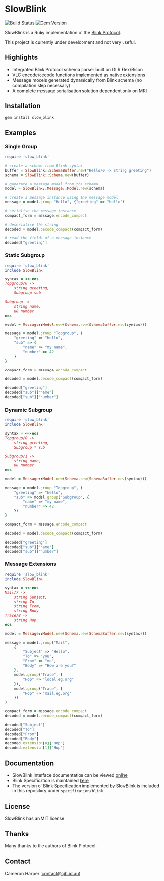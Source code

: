 SlowBlink
==========

[![Build Status](https://travis-ci.org/cjhdev/slow_blink.svg?branch=master)](https://travis-ci.org/cjhdev/slow_blink)
[![Gem Version](https://badge.fury.io/rb/slow_blink.svg)](https://badge.fury.io/rb/slow_blink)


SlowBlink is a Ruby implementation of the [Blink Protocol](http://www.blinkprotocol.org/ "Blink Protocol").

This project is currently under development and not very useful.


## Highlights

- Integrated Blink Protocol schema parser built on GLR Flex/Bison
- VLC encode/decode functions implemented as native extensions
- Message models generated dynamically from Blink schema (no compilation step necessary)
- A complete message serialisation solution dependent only on MRI


## Installation

~~~
gem install slow_blink
~~~

## Examples

### Single Group

~~~ruby
require 'slow_blink'

# create a schema from Blink syntax
buffer = SlowBlink::SchemaBuffer.new("Hello/0 -> string greeting")
schema = SlowBlink::Schema.new(buffer)

# generate a message model from the schema
model = SlowBlink::Message::Model.new(schema)

# create a message instance using the message model
message = model.group "Hello", {"greeting" => "hello"}    

# serialise the message instance
compact_form = message.encode_compact

# deserialise the string
decoded = model.decode_compact(compact_form)

# read the fields of a message instance
decoded["greeting"]
~~~

### Static Subgroup

~~~ruby
require 'slow_blink'
include SlowBlink

syntax = <<-eos
Topgroup/0 ->
    string greeting,
    Subgroup sub

Subgroup ->
    string name,
    u8 number
eos

model = Message::Model.new(Schema.new(SchemaBuffer.new(syntax)))

message = model.group "Topgroup", {
    "greeting" => "hello",
    "sub" => {
        "name" => "my name",
        "number" => 42
    }
}

compact_form = message.encode_compact

decoded = model.decode_compact(compact_form)

decoded["greeting"]
decoded["sub"]["name"]
decoded["sub"]["number"]
~~~

### Dynamic Subgroup

~~~ruby
require 'slow_blink'
include SlowBlink

syntax = <<-eos
Topgroup/0 ->
    string greeting,
    Subgroup * sub

Subgroup/1 ->
    string name,
    u8 number    
eos

model = Message::Model.new(Schema.new(SchemaBuffer.new(syntax)))

message = model.group "Topgroup", {
    "greeting" => "hello",
    "sub" => model.group("Subgroup", {
        "name" => "my name",
        "number" => 42
    })
}

compact_form = message.encode_compact

decoded = model.decode_compact(compact_form)

decoded["greeting"]
decoded["sub"]["name"]
decoded["sub"]["number"]
~~~

### Message Extensions

~~~ruby
require 'slow_blink'
include SlowBlink

syntax = <<-eos
Mail/7 ->
    string Subject,
    string To,
    string From,
    string Body
Trace/8 ->
    string Hop
eos

model = Message::Model.new(Schema.new(SchemaBuffer.new(syntax)))

message = model.group("Mail",    
    {
        "Subject" => "Hello",
        "To" => "you",
        "From" => "me",
        "Body" => "How are you?"    
    },
    model.group("Trace", {
        "Hop" => "local.eg.org"
    }),
    model.group("Trace", {
        "Hop" => "mail.eg.org"
    })
)

compact_form = message.encode_compact
decoded = model.decode_compact(compact_form)

decoded["Subject"]
decoded["To"]
decoded["From"]
decoded["Body"]
decoded.extension[0]["Hop"]
decoded.extension[1]["Hop"]
~~~

## Documentation

- SlowBlink interface documentation can be viewed [online](http://www.rubydoc.info/gems/slow_blink "slow_blink")
- Blink Specification is maintained [here](http://www.blinkprotocol.org/ "Blink Protocol")
- The version of Blink Specification implemented by SlowBlink is included in this repository under `specification/blink`
    
## License

SlowBlink has an MIT license.


## Thanks

Many thanks to the authors of Blink Protocol.


## Contact

Cameron Harper (contact@cjh.id.au)



